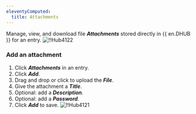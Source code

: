 ```yaml
---
eleventyComputed:
  title: Attachments
---
```

Manage, view, and download file ***Attachments*** stored directly in {{ en.DHUB }} for an entry.
![!!Hub4122](https://cdnweb.devolutions.net/docs/en/hub/Hub4122.png)

### Add an attachment

1. Click ***Attachments*** in an entry.
1. Click ***Add***.
1. Drag and drop or click to upload the ***File***.
1. Give the attachment a ***Title***.
1. Optional: add a ***Description***.
1. Optional: add a ***Password***.
1. Click ***Add*** to save.
![!!Hub4121](https://cdnweb.devolutions.net/docs/en/hub/Hub4121.png)

